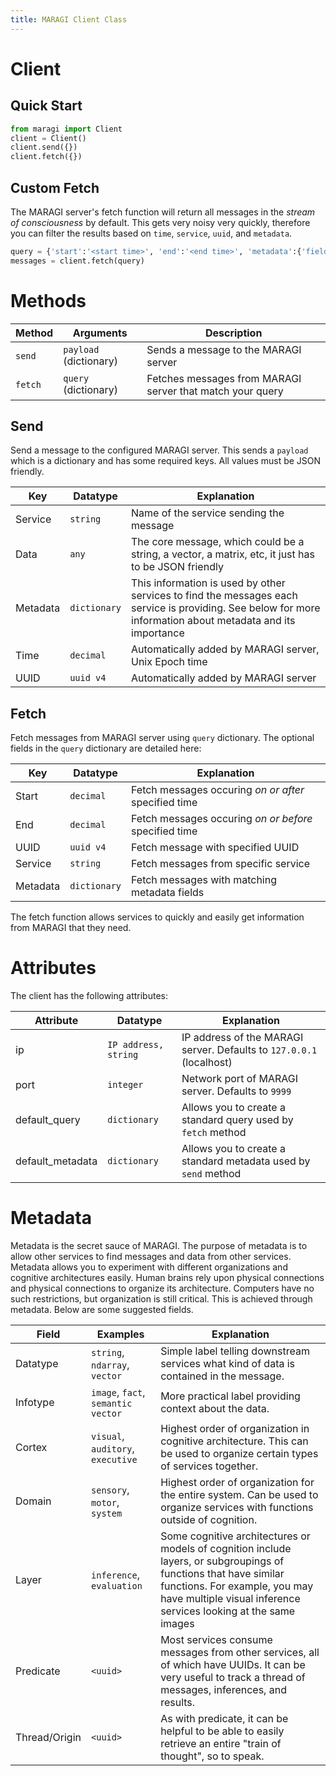 ```yaml
---
title: MARAGI Client Class
---
```


# Client

## Quick Start
```python
from maragi import Client
client = Client()
client.send({})
client.fetch({})
```

## Custom Fetch

The MARAGI server's fetch function will return all messages in the *stream of consciousness* by default. This gets very noisy very quickly, therefore you can filter the results based on `time`, `service`, `uuid`, and `metadata`.

```python
query = {'start':'<start time>', 'end':'<end time>', 'metadata':{'field':'to match'}}
messages = client.fetch(query)
```

# Methods

| Method | Arguments | Description |
|---|---|---|
| `send` | `payload` (dictionary) | Sends a message to the MARAGI server |
| `fetch` | `query` (dictionary) | Fetches messages from MARAGI server that match your query |

## Send

Send a message to the configured MARAGI server. This sends a `payload` which is a dictionary and has some required keys. All values must be JSON friendly. 

| Key | Datatype | Explanation |
|---|---|---|
| Service | `string` | Name of the service sending the message |
| Data | `any` | The core message, which could be a string, a vector, a matrix, etc, it just has to be JSON friendly |
| Metadata | `dictionary` | This information is used by other services to find the messages each service is providing. See below for more information about metadata and its importance |
| Time | `decimal` | Automatically added by MARAGI server, Unix Epoch time |
| UUID | `uuid v4` | Automatically added by MARAGI server |

## Fetch

Fetch messages from MARAGI server using `query` dictionary. The optional fields in the `query` dictionary are detailed here:

| Key | Datatype | Explanation |
|---|---|---|
| Start | `decimal` | Fetch messages occuring *on or after* specified time |
| End | `decimal` | Fetch messages occuring *on or before* specified time |
| UUID | `uuid v4` | Fetch message with specified UUID |
| Service | `string` | Fetch messages from specific service |
| Metadata | `dictionary` | Fetch messages with matching metadata fields |

The fetch function allows services to quickly and easily get information from MARAGI that they need. 

# Attributes

The client has the following attributes:

| Attribute | Datatype | Explanation |
|---|---|---|
| ip | `IP address, string` | IP address of the MARAGI server. Defaults to `127.0.0.1` (localhost) |
| port | `integer` | Network port of MARAGI server. Defaults to `9999` |
| default_query | `dictionary` | Allows you to create a standard query used by `fetch` method |
| default_metadata | `dictionary` | Allows you to create a standard metadata used by `send` method |

# Metadata

Metadata is the secret sauce of MARAGI. The purpose of metadata is to allow other services to find messages and data from other services. Metadata allows you to experiment with different organizations and cognitive architectures easily. 
Human brains rely upon physical connections and physical connections to organize its architecture. Computers have no such restrictions, but organization is still critical. This is achieved through metadata. 
Below are some suggested fields. 

| Field | Examples | Explanation |
|---|---|---|
| Datatype | `string`, `ndarray`, `vector` | Simple label telling downstream services what kind of data is contained in the message. |
| Infotype | `image`, `fact`, `semantic vector` | More practical label providing context about the data. |
| Cortex | `visual`, `auditory`, `executive` | Highest order of organization in cognitive architecture. This can be used to organize certain types of services together. | 
| Domain | `sensory`, `motor`, `system` | Highest order of organization for the entire system. Can be used to organize services with functions outside of cognition. |
| Layer | `inference`, `evaluation` | Some cognitive architectures or models of cognition include layers, or subgroupings of functions that have similar functions. For example, you may have multiple visual inference services looking at the same images |
| Predicate | `<uuid>` | Most services consume messages from other services, all of which have UUIDs. It can be very useful to track a thread of messages, inferences, and results. |
| Thread/Origin | `<uuid>` | As with predicate, it can be helpful to be able to easily retrieve an entire "train of thought", so to speak. |

